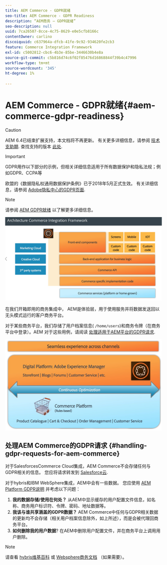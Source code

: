 ```yaml
---
title: AEM Commerce - GDPR就绪
seo-title: AEM Commerce - GDPR Readiness
description: “AEM商务 — GDPR就绪”
seo-description: null
uuid: 7ca26587-8cce-4c75-8629-e0e5cfb8166c
contentOwner: carlino
discoiquuid: c637964a-dfcb-41fe-9c92-934620fe2cb3
feature: Commerce Integration Framework
exl-id: c5002812-cbc6-4b3e-85be-3446630b4e8a
source-git-commit: c5b816d74c6f02f85476d16868844f39b4c47996
workflow-type: tm+mt
source-wordcount: '345'
ht-degree: 1%

---
```


# AEM Commerce - GDPR就绪{#aem-commerce-gdpr-readiness}

>[!CAUTION]
>
>AEM 6.4已结束扩展支持，本文档将不再更新。 有关更多详细信息，请参阅 [技术支助期](https://helpx.adobe.com/cn/support/programs/eol-matrix.html). 查找支持的版本 [此处](https://experienceleague.adobe.com/docs/).

>[!IMPORTANT]
>
>GDPR用作以下部分的示例，但相关详细信息适用于所有数据保护和隐私法规；例如GDPR、CCPA等

欧盟的《数据隐私权通用数据保护条例》已于2018年5月正式生效。 有关详细信息，请参阅 [Adobe隐私中心的GDPR页面](https://www.adobe.com/privacy/general-data-protection-regulation.html).

>[!NOTE]
>
>请参阅 [AEM GDPR就绪](/help/managing/data-protection-and-privacy.md) 以了解更多详细信息。

![screen_shot_2018-03-22at111606](assets/screen_shot_2018-03-22at111606.jpg)

在我们开箱即用的商务集成中， AEM是体验层，用于使用服务并将数据发送回以无头模式运行的客户商务平台。

对于某些商务平台，我们存储了用户档案信息( `/home/users`)和商务令牌（在商务平台中登录）。AEM 对于这些用例，请阅读 [处理适用于AEM平台的GDPR请求](/help/sites-administering/handling-gdpr-requests-for-aem-platform.md).

![screen_shot_2018-03-22at111621](assets/screen_shot_2018-03-22at111621.jpg)

## 处理AEM Commerce的GDPR请求 {#handling-gdpr-requests-for-aem-commerce}

对于SalesforcesCommerce Cloud集成，AEM Commerce不会存储任何与GDPR相关的信息。 您应将请求转发到 [Salesforce云](https://documentation.demandware.com/).

对于hybris和IBM WebSphere集成，AEM中会有一些数据。 您应使用 [AEM Platform GDPR说明](/help/sites-administering/handling-gdpr-requests-for-aem-platform.md) 并考虑以下问题：

1. **我的数据存储/使用在何处？** 从AEM中显示缓存的用户配置文件信息，如名称、商务用户标识符、令牌、密码、地址数据等。
1. **我该与谁共享涵盖的GDPR数据？** AEM Commerce中任何与GDPR相关数据的更新均不会存储（相关用户档案信息除外，如上所述），而是会被代理回商务平台。
1. **如何删除我的用户数据**? 在AEM中删除用户配置文件，并在商务平台上调用用户删除。

>[!NOTE]
>
>请查看 [hybris维基百科](https://wiki.hybris.com/) 或 [Websphere商务文档](https://www-01.ibm.com/support/docview.wss?uid=swg27036450) （如果需要）。
